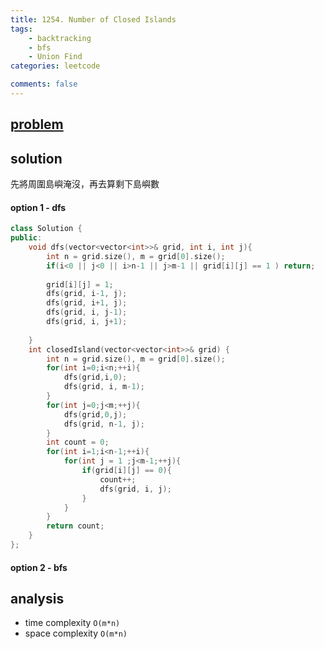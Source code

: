 ```yaml
---
title: 1254. Number of Closed Islands
tags:  
    - backtracking
    - bfs
    - Union Find
categories: leetcode

comments: false
---
```


## [problem](https://leetcode.com/problems/number-of-closed-islands/)

## solution
先將周圍島嶼淹沒，再去算剩下島嶼數

#### option 1 - dfs
```c++
class Solution {
public:
    void dfs(vector<vector<int>>& grid, int i, int j){
        int n = grid.size(), m = grid[0].size();
        if(i<0 || j<0 || i>n-1 || j>m-1 || grid[i][j] == 1 ) return;
        
        grid[i][j] = 1;
        dfs(grid, i-1, j);
        dfs(grid, i+1, j);
        dfs(grid, i, j-1);
        dfs(grid, i, j+1);
        
    }
    int closedIsland(vector<vector<int>>& grid) {
        int n = grid.size(), m = grid[0].size();
        for(int i=0;i<n;++i){
            dfs(grid,i,0);
            dfs(grid, i, m-1);
        }
        for(int j=0;j<m;++j){
            dfs(grid,0,j);
            dfs(grid, n-1, j);
        }
        int count = 0;
        for(int i=1;i<n-1;++i){
            for(int j = 1 ;j<m-1;++j){
                if(grid[i][j] == 0){
                    count++;
                    dfs(grid, i, j);
                }
            }
        }
        return count;
    }
};
```
#### option 2 - bfs

## analysis
- time complexity `O(m*n)`
- space complexity `O(m*n)`